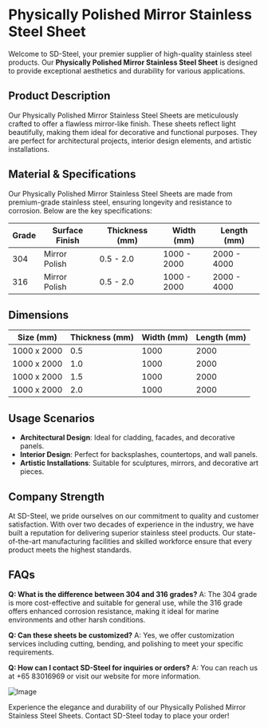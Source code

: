 # Physically Polished Mirror Stainless Steel Sheet

Welcome to SD-Steel, your premier supplier of high-quality stainless steel products. Our **Physically Polished Mirror Stainless Steel Sheet** is designed to provide exceptional aesthetics and durability for various applications.

## Product Description
Our Physically Polished Mirror Stainless Steel Sheets are meticulously crafted to offer a flawless mirror-like finish. These sheets reflect light beautifully, making them ideal for decorative and functional purposes. They are perfect for architectural projects, interior design elements, and artistic installations.

## Material & Specifications
Our Physically Polished Mirror Stainless Steel Sheets are made from premium-grade stainless steel, ensuring longevity and resistance to corrosion. Below are the key specifications:

| Grade         | Surface Finish | Thickness (mm) | Width (mm) | Length (mm) |
|---------------|----------------|----------------|------------|-------------|
| 304           | Mirror Polish  | 0.5 - 2.0      | 1000 - 2000| 2000 - 4000 |
| 316           | Mirror Polish  | 0.5 - 2.0      | 1000 - 2000| 2000 - 4000 |

## Dimensions
| Size (mm)       | Thickness (mm) | Width (mm) | Length (mm) |
|-----------------|----------------|------------|-------------|
| 1000 x 2000     | 0.5            | 1000       | 2000        |
| 1000 x 2000     | 1.0            | 1000       | 2000        |
| 1000 x 2000     | 1.5            | 1000       | 2000        |
| 1000 x 2000     | 2.0            | 1000       | 2000        |

## Usage Scenarios
- **Architectural Design**: Ideal for cladding, facades, and decorative panels.
- **Interior Design**: Perfect for backsplashes, countertops, and wall panels.
- **Artistic Installations**: Suitable for sculptures, mirrors, and decorative art pieces.

## Company Strength
At SD-Steel, we pride ourselves on our commitment to quality and customer satisfaction. With over two decades of experience in the industry, we have built a reputation for delivering superior stainless steel products. Our state-of-the-art manufacturing facilities and skilled workforce ensure that every product meets the highest standards.

## FAQs
**Q: What is the difference between 304 and 316 grades?**
A: The 304 grade is more cost-effective and suitable for general use, while the 316 grade offers enhanced corrosion resistance, making it ideal for marine environments and other harsh conditions.

**Q: Can these sheets be customized?**
A: Yes, we offer customization services including cutting, bending, and polishing to meet your specific requirements.

**Q: How can I contact SD-Steel for inquiries or orders?**
A: You can reach us at +65 83016969 or visit our website for more information.

![Image](https://github.com/user-attachments/assets/2567258e-e124-4816-932d-1809bd27ef0b)

Experience the elegance and durability of our Physically Polished Mirror Stainless Steel Sheets. Contact SD-Steel today to place your order!